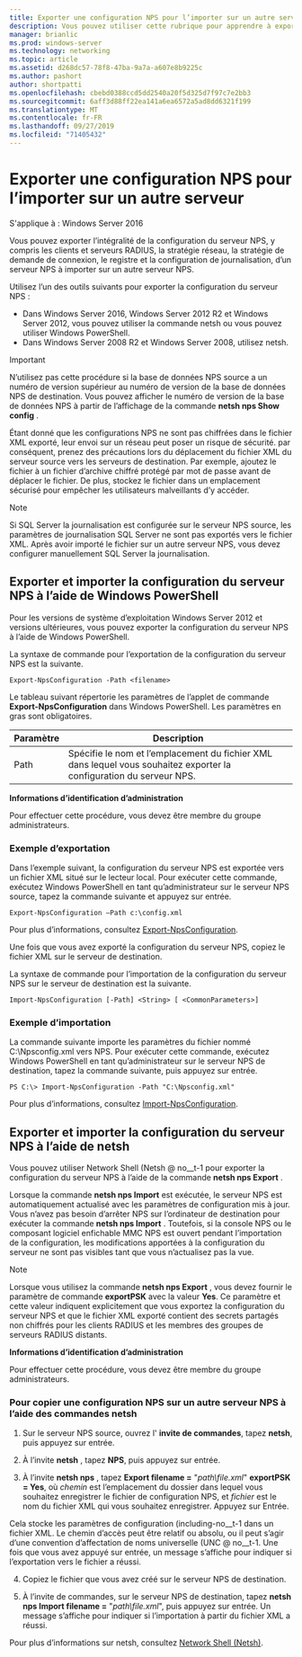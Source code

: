 ```yaml
---
title: Exporter une configuration NPS pour l’importer sur un autre serveur
description: Vous pouvez utiliser cette rubrique pour apprendre à exporter une configuration de serveur de stratégie réseau dans Windows Server 2016.
manager: brianlic
ms.prod: windows-server
ms.technology: networking
ms.topic: article
ms.assetid: d268dc57-78f8-47ba-9a7a-a607e8b9225c
ms.author: pashort
author: shortpatti
ms.openlocfilehash: cbebd0388ccd5dd2540a20f5d325d7f97c7e2bb3
ms.sourcegitcommit: 6aff3d88ff22ea141a6ea6572a5ad8dd6321f199
ms.translationtype: MT
ms.contentlocale: fr-FR
ms.lasthandoff: 09/27/2019
ms.locfileid: "71405432"
---
```

# <a name="export-an-nps-configuration-for-import-on-another-server"></a>Exporter une configuration NPS pour l’importer sur un autre serveur

S'applique à : Windows Server 2016

Vous pouvez exporter l’intégralité de la configuration du serveur NPS, y compris les clients et serveurs RADIUS, la stratégie réseau, la stratégie de demande de connexion, le registre et la configuration de journalisation, d’un serveur NPS à importer sur un autre serveur NPS. 

Utilisez l’un des outils suivants pour exporter la configuration du serveur NPS :

- Dans Windows Server 2016, Windows Server 2012 R2 et Windows Server 2012, vous pouvez utiliser la commande netsh ou vous pouvez utiliser Windows PowerShell.
- Dans Windows Server 2008 R2 et Windows Server 2008, utilisez netsh.

> [!IMPORTANT]
> N’utilisez pas cette procédure si la base de données NPS source a un numéro de version supérieur au numéro de version de la base de données NPS de destination. Vous pouvez afficher le numéro de version de la base de données NPS à partir de l’affichage de la commande **netsh nps Show config** .

Étant donné que les configurations NPS ne sont pas chiffrées dans le fichier XML exporté, leur envoi sur un réseau peut poser un risque de sécurité. par conséquent, prenez des précautions lors du déplacement du fichier XML du serveur source vers les serveurs de destination. Par exemple, ajoutez le fichier à un fichier d’archive chiffré protégé par mot de passe avant de déplacer le fichier. De plus, stockez le fichier dans un emplacement sécurisé pour empêcher les utilisateurs malveillants d’y accéder.

> [!NOTE]
> Si SQL Server la journalisation est configurée sur le serveur NPS source, les paramètres de journalisation SQL Server ne sont pas exportés vers le fichier XML. Après avoir importé le fichier sur un autre serveur NPS, vous devez configurer manuellement SQL Server la journalisation.

## <a name="export-and-import-the-nps-configuration-by-using-windows-powershell"></a>Exporter et importer la configuration du serveur NPS à l’aide de Windows PowerShell

Pour les versions de système d’exploitation Windows Server 2012 et versions ultérieures, vous pouvez exporter la configuration du serveur NPS à l’aide de Windows PowerShell.

La syntaxe de commande pour l’exportation de la configuration du serveur NPS est la suivante. 

    Export-NpsConfiguration -Path <filename>

Le tableau suivant répertorie les paramètres de l’applet de commande **Export-NpsConfiguration** dans Windows PowerShell. Les paramètres en gras sont obligatoires.

|Paramètre|Description|
|---------|-----------|
|Path|Spécifie le nom et l’emplacement du fichier XML dans lequel vous souhaitez exporter la configuration du serveur NPS.|

**Informations d’identification d’administration**

Pour effectuer cette procédure, vous devez être membre du groupe administrateurs.

### <a name="export-example"></a>Exemple d’exportation 

Dans l’exemple suivant, la configuration du serveur NPS est exportée vers un fichier XML situé sur le lecteur local. Pour exécuter cette commande, exécutez Windows PowerShell en tant qu’administrateur sur le serveur NPS source, tapez la commande suivante et appuyez sur entrée.

`Export-NpsConfiguration –Path c:\config.xml` 

Pour plus d’informations, consultez [Export-NpsConfiguration](https://technet.microsoft.com/library/jj872749.aspx).

Une fois que vous avez exporté la configuration du serveur NPS, copiez le fichier XML sur le serveur de destination.

La syntaxe de commande pour l’importation de la configuration du serveur NPS sur le serveur de destination est la suivante.

    Import-NpsConfiguration [-Path] <String> [ <CommonParameters>]

### <a name="import-example"></a>Exemple d’importation

La commande suivante importe les paramètres du fichier nommé C:\Npsconfig.xml vers NPS. Pour exécuter cette commande, exécutez Windows PowerShell en tant qu’administrateur sur le serveur NPS de destination, tapez la commande suivante, puis appuyez sur entrée.

    PS C:\> Import-NpsConfiguration -Path "C:\Npsconfig.xml"

Pour plus d’informations, consultez [Import-NpsConfiguration](https://technet.microsoft.com/library/jj872750.aspx).

## <a name="export-and-import-the-nps-configuration-by-using-netsh"></a>Exporter et importer la configuration du serveur NPS à l’aide de netsh

Vous pouvez utiliser Network Shell \(Netsh @ no__t-1 pour exporter la configuration du serveur NPS à l’aide de la commande **netsh nps Export** .

Lorsque la commande **netsh nps Import** est exécutée, le serveur NPS est automatiquement actualisé avec les paramètres de configuration mis à jour. Vous n’avez pas besoin d’arrêter NPS sur l’ordinateur de destination pour exécuter la commande **netsh nps Import** . Toutefois, si la console NPS ou le composant logiciel enfichable MMC NPS est ouvert pendant l’importation de la configuration, les modifications apportées à la configuration du serveur ne sont pas visibles tant que vous n’actualisez pas la vue. 

> [!NOTE]
> Lorsque vous utilisez la commande **netsh nps Export** , vous devez fournir le paramètre de commande **exportPSK** avec la valeur **Yes**. Ce paramètre et cette valeur indiquent explicitement que vous exportez la configuration du serveur NPS et que le fichier XML exporté contient des secrets partagés non chiffrés pour les clients RADIUS et les membres des groupes de serveurs RADIUS distants.

**Informations d’identification d’administration**

Pour effectuer cette procédure, vous devez être membre du groupe administrateurs.

### <a name="to-copy-an-nps-configuration-to-another-nps-using-netsh-commands"></a>Pour copier une configuration NPS sur un autre serveur NPS à l’aide des commandes netsh

1. Sur le serveur NPS source, ouvrez l' **invite de commandes**, tapez **netsh**, puis appuyez sur entrée.

2. À l’invite **netsh** , tapez **NPS**, puis appuyez sur entrée. 

3. À l’invite **netsh nps** , tapez **Export filename =** "*path\file.xml*" **exportPSK = Yes**, où *chemin* est l’emplacement du dossier dans lequel vous souhaitez enregistrer le fichier de configuration NPS, et *fichier* est le nom du fichier XML qui vous souhaitez enregistrer. Appuyez sur Entrée. 

Cela stocke les paramètres de configuration \(including-no__t-1 dans un fichier XML. Le chemin d’accès peut être relatif ou absolu, ou il peut s’agir d’une convention d’affectation de noms universelle \(UNC @ no__t-1. Une fois que vous avez appuyé sur entrée, un message s’affiche pour indiquer si l’exportation vers le fichier a réussi.

4. Copiez le fichier que vous avez créé sur le serveur NPS de destination.

5. À l’invite de commandes, sur le serveur NPS de destination, tapez **netsh nps Import filename =** "*path\file.xml*", puis appuyez sur entrée. Un message s’affiche pour indiquer si l’importation à partir du fichier XML a réussi.

Pour plus d’informations sur netsh, consultez [Network Shell (Netsh)](../netsh/netsh.md).

